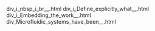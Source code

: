 div_i_nbsp_i_br__.html
div_i_Define_explicitly_what__.html
div_i_Embedding_the_work__.html
div_Microfluidic_systems_have_been__.html
